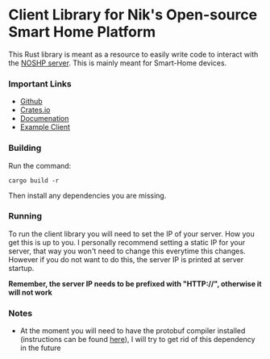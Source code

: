 # Client Library for Nik's Open-source Smart Home Platform 
This Rust library is meant as a resource to easily write code to interact with the [NOSHP server](https://github.com/niknik3610/IoT_Platform). This is mainly meant for Smart-Home devices.  

### Important Links
- [Github](https://github.com/niknik3610/IoT_Platform)
- [Crates.io](https://crates.io/crates/serde)
- [Documenation](https://docs.rs/NOSHP-Client/0.1.2/NOSHP_Client/)
- [Example Client](https://github.com/niknik3610/Example-Iot-Device)

### Building 
Run the command:

```cargo build -r```

Then install any dependencies you are missing.

### Running
To run the client library you will need to set the IP of your server. How you get this is up to you. I personally recommend setting a static IP for your server, that way you won't need to change this everytime this changes. However if you do not want to do this, the server IP is printed at server startup. 

**Remember, the server IP needs to be prefixed with "HTTP://", otherwise it will not work**

### Notes
- At the moment you will need to have the protobuf compiler installed (instructions can be found [here](https://grpc.io/docs/protoc-installation/)), I will try to get rid of this dependency in the future
